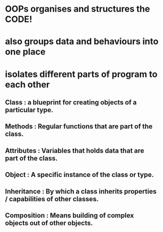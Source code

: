 # OOPs organises and structures the CODE!
# also groups data and behaviours into one place
# isolates different parts of program to each other

## Class :  a blueprint for creating objects of a particular type.
## Methods : Regular functions that are part of the class.
## Attributes : Variables that holds data that are part of the class.
## Object : A specific instance of the class or type.
## Inheritance : By which a class inherits properties / capabilities of other classes.
## Composition : Means building of complex objects out of other objects.
